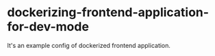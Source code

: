 # dockerizing-frontend-application-for-dev-mode
It's an example config of dockerized frontend application.
